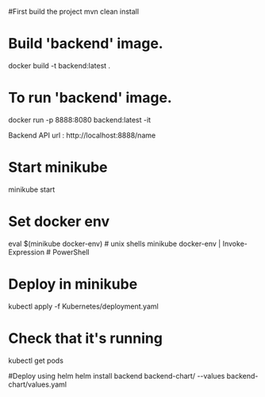 
#First build the project
mvn clean install

# Build 'backend' image.
docker build -t backend:latest .

# To run 'backend' image.
docker run -p 8888:8080 backend:latest -it

Backend API url : http://localhost:8888/name


# Start minikube
minikube start

# Set docker env
eval $(minikube docker-env)             # unix shells
minikube docker-env | Invoke-Expression # PowerShell

# Deploy in minikube
kubectl apply -f Kubernetes/deployment.yaml

# Check that it's running
kubectl get pods


#Deploy using helm
helm install backend backend-chart/ --values backend-chart/values.yaml